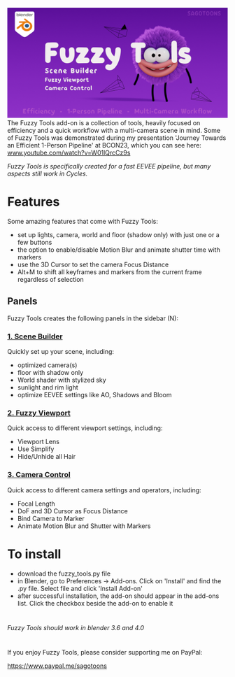 ![Fuzzy Tools banner](https://github.com/sagotoons/fuzzytools/blob/bbb7a50ad1bb8de5346e75385d2607b54e85fb26/images/fuzzytools_banner.png)
The Fuzzy Tools add-on is a collection of tools, heavily focused on efficiency and a quick workflow with a multi-camera scene in mind. Some of Fuzzy Tools was demonstrated during my presentation 'Journey Towards an Efficient 1-Person Pipeline' at BCON23, which you can see here: www.youtube.com/watch?v=W01lQrcCz9s

_Fuzzy Tools is specifically created for a fast EEVEE pipeline, but many aspects still work in Cycles._

# Features
Some amazing features that come with Fuzzy Tools:
- set up lights, camera, world and floor (shadow only) with just one or a few buttons 
- the option to enable/disable Motion Blur and animate shutter time with markers
- use the 3D Cursor to set the camera Focus Distance
- Alt+M to shift all keyframes and markers from the current frame regardless of selection

## Panels

Fuzzy Tools creates the following panels in the sidebar (N):

### [1. Scene Builder](https://github.com/sagotoons/fuzzytools/wiki/Scene-Builder)
Quickly set up your scene, including:
- optimized camera(s)
- floor with shadow only
- World shader with stylized sky
- sunlight and rim light
- optimize EEVEE settings like AO, Shadows and Bloom

### [2. Fuzzy Viewport](https://github.com/sagotoons/fuzzytools/wiki/Fuzzy-Viewport)
Quick access to different viewport settings, including:
- Viewport Lens
- Use Simplify
- Hide/Unhide all Hair

### [3. Camera Control](https://github.com/sagotoons/fuzzytools/wiki/Camera-Control)
Quick access to different camera settings and operators, including:
- Focal Length
- DoF and 3D Cursor as Focus Distance
- Bind Camera to Marker
- Animate Motion Blur and Shutter with Markers

# To install
- download the fuzzy_tools.py file
- in Blender, go to Preferences -> Add-ons. Click on 'Install' and find the .py file. Select file and click 'Install Add-on'
- after successful installation, the add-on should appear in the add-ons list. Click the checkbox beside the add-on to enable it

#
_Fuzzy Tools should work in blender 3.6 and 4.0_

#
If you enjoy Fuzzy Tools, please consider supporting me on PayPal:

https://www.paypal.me/sagotoons
